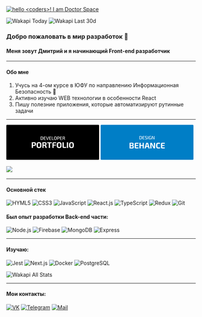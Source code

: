 [<img alt='hello <coders>! I am Doctor Space' target="_blank" src="https://github.com/DoctorSpace/DoctorSpace/blob/main/HellWorld.png"/>](https://github.com/DoctorSpace/)

<!-- ![visitors](https://vbr.wocr.tk/badge?page_id=DoctorSpace.DoctorSpace&color=00cf00) -->
![Wakapi Today](https://wakapi.dev/api/badge/DoctorSpace/interval:today?label=today)
![Wakapi Last 30d](https://wakapi.dev/api/badge/DoctorSpace/DoctorSpace/interval:30_days?label=last%2030d)

### Добро пожаловать в мир разработок 👋
#### Меня зовут Дмитрий и я начинающий Front-end разработчик

---

#### Обо мне
1. Учусь на 4-ом курсе в ЮФУ по направлению Информационная Безопасность 🏫
2. Активно изучаю WEB технологии в особенности React
3. Пишу полезние приложения, которые автоматизируют рутинные задачи

---

<a href='https://doctorspace.github.io/Portfolio/' target="_blank"> <img Width=49%; alt="PORTFOLIO" src="https://github.com/DoctorSpace/DoctorSpace/raw/main/PORTFOLIO-developer.svg"></a>
<a href='https://www.behance.net/1i_am_ds/' target="_blank"> <img Width=49%; alt="BEHANCE" src="https://github.com/DoctorSpace/DoctorSpace/raw/main/BEHANCE-designer.svg"></a>

<img src='https://img.shields.io/badge/Works%20in-VSCode & Figma-1f425f.svg'/>

---

#### Основной стек
![HYML5](https://img.shields.io/badge/HTML5-191933?style=for-the-badge&logo=html5&logoColor=white) 
![CSS3](https://img.shields.io/badge/CSS3-191933?style=for-the-badge&logo=css3&logoColor=white)
![JavaScript](https://img.shields.io/badge/JavaScript-191933?style=for-the-badge&logo=javascript&logoColor=F7DF1E)
![React.js](https://img.shields.io/badge/React-191933?style=for-the-badge&logo=react&logoColor=61DAFB)
![TypeScript](https://img.shields.io/badge/TypeScript-191933?style=for-the-badge&logo=typescript&logoColor=F7DF1E)
![Redux](https://img.shields.io/badge/Redux-191933?style=for-the-badge&logo=redux&logoColor=white)
![Git](https://img.shields.io/badge/GIT-191933?style=for-the-badge&logo=git&logoColor=white)


#### Был опыт разработки Back-end части:
![Node.js](https://img.shields.io/badge/Node.js-191933?style=for-the-badge&logo=node.js&logoColor=white)
![Firebase](https://img.shields.io/badge/Firebase-191933?style=for-the-badge&logo=Firebase&logoColor=white)
![MongoDB](https://img.shields.io/badge/MongoDB-191933?style=for-the-badge&logo=mongodb&logoColor=white)
![Express](https://img.shields.io/badge/Express.js-191933?style=for-the-badge&logo=mongodb&logoColor=white)

---

#### Изучаю:
![Jest](https://img.shields.io/badge/Jest-20232A?style=for-the-badge&logo=Jest&logoColor=white)
![Next.js](https://img.shields.io/badge/Next.js-20232A?logo=nextdotjs&logoColor=fff&style=for-the-badge)
![Docker](https://img.shields.io/badge/docker-%2320232A.svg?style=for-the-badge&logo=docker&logoColor=white)
![PostgreSQL](https://img.shields.io/badge/PostgreSQL-20232A?style=for-the-badge&logo=postgresql&logoColor=white)

![Wakapi All Stats](https://github-readme-stats.vercel.app/api/wakatime?username=DoctorSpace&api_domain=wakapi.dev&bg_color=1A202C&title_color=2F855A&icon_color=2F855A&text_color=ffffff&custom_title=Wakapi%20Week%20Stats&layout=compact)
<!-- ![Codewars](https://github.r2v.ch/codewars?user=DoctorSpace&name=true&theme=default&hide_clan=true) -->
<!-- [![Top Langs](https://github-readme-stats.vercel.app/api/top-langs/?username=DoctorSpace&layout=compact&theme=dark&bg_color=22272e)](https://github.com/anuraghazra/github-readme-stats)-->
<!-- ![](https://leetcard.jacoblin.cool/DoctorSpace?animation=true) -->

---

#### Мои контакты:
[![VK](https://img.shields.io/badge/VK-%23007EC6.svg?&style=for-the-badge&logo=vk&logoColor=white)](https://vk.com/1i_am_ds)
[![Telegram](https://img.shields.io/badge/@Doctor__space-007EC6?style=for-the-badge&logo=telegram&logoColor=white)](https://t.me/Doctor_Space)
[![Mail](https://img.shields.io/badge/-Gmail-007EC6?style=for-the-badge&logo=Gmail)](mailto:1doctorspace@gmail.com)
